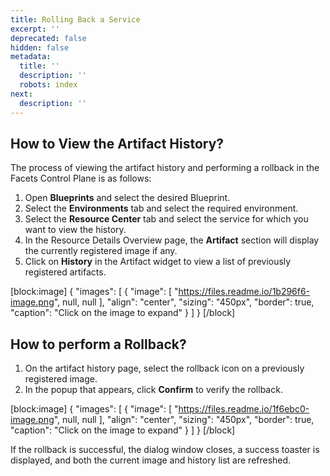 ```yaml
---
title: Rolling Back a Service
excerpt: ''
deprecated: false
hidden: false
metadata:
  title: ''
  description: ''
  robots: index
next:
  description: ''
---
```

## How to View the Artifact History?

The process of viewing the artifact history and performing a rollback in the Facets Control Plane is as follows:

1. Open **Blueprints** and select the desired Blueprint.
2. Select the **Environments** tab and select the required environment.
3. Select the **Resource Center** tab and select the service for which you want to view the history.
4. In the Resource Details Overview page, the **Artifact** section will display the currently registered image if any.
5. Click on **History** in the Artifact widget to view a list of previously registered artifacts. 

[block:image]
{
  "images": [
    {
      "image": [
        "https://files.readme.io/1b296f6-image.png",
        null,
        null
      ],
      "align": "center",
      "sizing": "450px",
      "border": true,
      "caption": "Click on the image to expand"
    }
  ]
}
[/block]


## How to perform a Rollback?

1. On the artifact history page, select the rollback icon on a previously registered image.
2. In the popup that appears, click **Confirm** to verify the rollback.

[block:image]
{
  "images": [
    {
      "image": [
        "https://files.readme.io/1f6ebc0-image.png",
        null,
        null
      ],
      "align": "center",
      "sizing": "450px",
      "border": true,
      "caption": "Click on the image to expand"
    }
  ]
}
[/block]


If the rollback is successful, the dialog window closes, a success toaster is displayed, and both the current image and history list are refreshed.